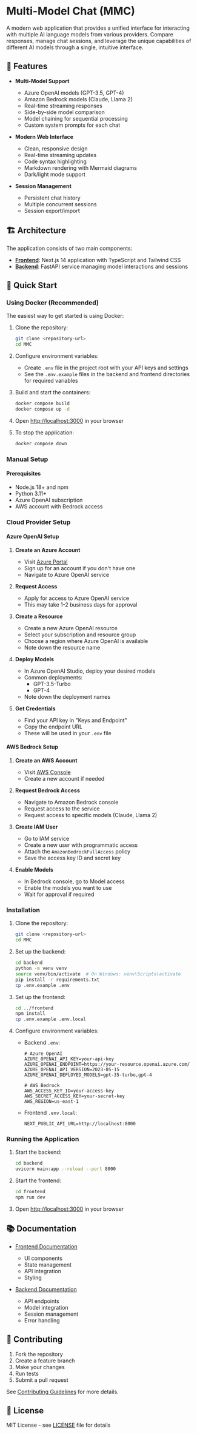 # Multi-Model Chat (MMC)

A modern web application that provides a unified interface for interacting with multiple AI language models from various providers. Compare responses, manage chat sessions, and leverage the unique capabilities of different AI models through a single, intuitive interface.

## 🌟 Features

- **Multi-Model Support**
  - Azure OpenAI models (GPT-3.5, GPT-4)
  - Amazon Bedrock models (Claude, Llama 2)
  - Real-time streaming responses
  - Side-by-side model comparison
  - Model chaining for sequential processing
  - Custom system prompts for each chat

- **Modern Web Interface**
  - Clean, responsive design
  - Real-time streaming updates
  - Code syntax highlighting
  - Markdown rendering with Mermaid diagrams
  - Dark/light mode support

- **Session Management**
  - Persistent chat history
  - Multiple concurrent sessions
  - Session export/import

## 🏗️ Architecture

The application consists of two main components:

- **[Frontend](frontend/README.md)**: Next.js 14 application with TypeScript and Tailwind CSS
- **[Backend](backend/README.md)**: FastAPI service managing model interactions and sessions

## 🚀 Quick Start

### Using Docker (Recommended)

The easiest way to get started is using Docker:

1. Clone the repository:
   ```bash
   git clone <repository-url>
   cd MMC
   ```

2. Configure environment variables:
   - Create `.env` file in the project root with your API keys and settings
   - See the `.env.example` files in the backend and frontend directories for required variables

3. Build and start the containers:
   ```bash
   docker compose build
   docker compose up -d
   ```

4. Open [http://localhost:3000](http://localhost:3000) in your browser

5. To stop the application:
   ```bash
   docker compose down
   ```

### Manual Setup

#### Prerequisites

- Node.js 18+ and npm
- Python 3.11+
- Azure OpenAI subscription
- AWS account with Bedrock access

### Cloud Provider Setup

#### Azure OpenAI Setup

1. **Create an Azure Account**
   - Visit [Azure Portal](https://portal.azure.com)
   - Sign up for an account if you don't have one
   - Navigate to Azure OpenAI service

2. **Request Access**
   - Apply for access to Azure OpenAI service
   - This may take 1-2 business days for approval

3. **Create a Resource**
   - Create a new Azure OpenAI resource
   - Select your subscription and resource group
   - Choose a region where Azure OpenAI is available
   - Note down the resource name

4. **Deploy Models**
   - In Azure OpenAI Studio, deploy your desired models
   - Common deployments:
     - GPT-3.5-Turbo
     - GPT-4
   - Note down the deployment names

5. **Get Credentials**
   - Find your API key in "Keys and Endpoint"
   - Copy the endpoint URL
   - These will be used in your `.env` file

#### AWS Bedrock Setup

1. **Create an AWS Account**
   - Visit [AWS Console](https://aws.amazon.com)
   - Create a new account if needed

2. **Request Bedrock Access**
   - Navigate to Amazon Bedrock console
   - Request access to the service
   - Request access to specific models (Claude, Llama 2)

3. **Create IAM User**
   - Go to IAM service
   - Create a new user with programmatic access
   - Attach the `AmazonBedrockFullAccess` policy
   - Save the access key ID and secret key

4. **Enable Models**
   - In Bedrock console, go to Model access
   - Enable the models you want to use
   - Wait for approval if required

### Installation

1. Clone the repository:
   ```bash
   git clone <repository-url>
   cd MMC
   ```

2. Set up the backend:
   ```bash
   cd backend
   python -m venv venv
   source venv/bin/activate  # On Windows: venv\Scripts\activate
   pip install -r requirements.txt
   cp .env.example .env
   ```

3. Set up the frontend:
   ```bash
   cd ../frontend
   npm install
   cp .env.example .env.local
   ```

4. Configure environment variables:
   - Backend `.env`:
     ```env
     # Azure OpenAI
     AZURE_OPENAI_API_KEY=your-api-key
     AZURE_OPENAI_ENDPOINT=https://your-resource.openai.azure.com/
     AZURE_OPENAI_API_VERSION=2023-05-15
     AZURE_OPENAI_DEPLOYED_MODELS=gpt-35-turbo,gpt-4

     # AWS Bedrock
     AWS_ACCESS_KEY_ID=your-access-key
     AWS_SECRET_ACCESS_KEY=your-secret-key
     AWS_REGION=us-east-1
     ```

   - Frontend `.env.local`:
     ```env
     NEXT_PUBLIC_API_URL=http://localhost:8000
     ```

### Running the Application

1. Start the backend:
   ```bash
   cd backend
   uvicorn main:app --reload --port 8000
   ```

2. Start the frontend:
   ```bash
   cd frontend
   npm run dev
   ```

3. Open [http://localhost:3000](http://localhost:3000) in your browser

## 📚 Documentation

- [Frontend Documentation](frontend/README.md)
  - UI components
  - State management
  - API integration
  - Styling

- [Backend Documentation](backend/README.md)
  - API endpoints
  - Model integration
  - Session management
  - Error handling

## 🤝 Contributing

1. Fork the repository
2. Create a feature branch
3. Make your changes
4. Run tests
5. Submit a pull request

See [Contributing Guidelines](CONTRIBUTING.md) for more details.

## 📄 License

MIT License - see [LICENSE](LICENSE) file for details
